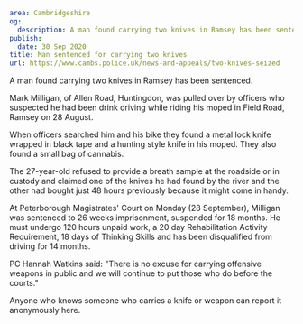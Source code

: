 ```yaml
area: Cambridgeshire
og:
  description: A man found carrying two knives in Ramsey has been sentenced.
publish:
  date: 30 Sep 2020
title: Man sentenced for carrying two knives
url: https://www.cambs.police.uk/news-and-appeals/two-knives-seized
```

A man found carrying two knives in Ramsey has been sentenced.

Mark Milligan, of Allen Road, Huntingdon, was pulled over by officers who suspected he had been drink driving while riding his moped in Field Road, Ramsey on 28 August.

When officers searched him and his bike they found a metal lock knife wrapped in black tape and a hunting style knife in his moped. They also found a small bag of cannabis.

The 27-year-old refused to provide a breath sample at the roadside or in custody and claimed one of the knives he had found by the river and the other had bought just 48 hours previously because it might come in handy.

At Peterborough Magistrates' Court on Monday (28 September), Milligan was sentenced to 26 weeks imprisonment, suspended for 18 months. He must undergo 120 hours unpaid work, a 20 day Rehabilitation Activity Requirement, 18 days of Thinking Skills and has been disqualified from driving for 14 months.

PC Hannah Watkins said: "There is no excuse for carrying offensive weapons in public and we will continue to put those who do before the courts."

Anyone who knows someone who carries a knife or weapon can report it anonymously here.
